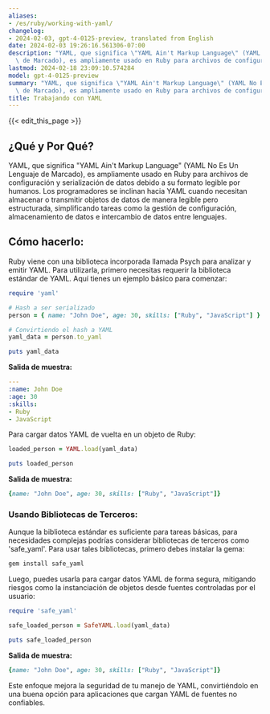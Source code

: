 ```yaml
---
aliases:
- /es/ruby/working-with-yaml/
changelog:
- 2024-02-03, gpt-4-0125-preview, translated from English
date: 2024-02-03 19:26:16.561306-07:00
description: "YAML, que significa \"YAML Ain't Markup Language\" (YAML No Es Un Lenguaje\
  \ de Marcado), es ampliamente usado en Ruby para archivos de configuraci\xF3n y\u2026"
lastmod: 2024-02-18 23:09:10.574284
model: gpt-4-0125-preview
summary: "YAML, que significa \"YAML Ain't Markup Language\" (YAML No Es Un Lenguaje\
  \ de Marcado), es ampliamente usado en Ruby para archivos de configuraci\xF3n y\u2026"
title: Trabajando con YAML
---
```


{{< edit_this_page >}}

## ¿Qué y Por Qué?
YAML, que significa "YAML Ain't Markup Language" (YAML No Es Un Lenguaje de Marcado), es ampliamente usado en Ruby para archivos de configuración y serialización de datos debido a su formato legible por humanos. Los programadores se inclinan hacia YAML cuando necesitan almacenar o transmitir objetos de datos de manera legible pero estructurada, simplificando tareas como la gestión de configuración, almacenamiento de datos e intercambio de datos entre lenguajes.

## Cómo hacerlo:
Ruby viene con una biblioteca incorporada llamada Psych para analizar y emitir YAML. Para utilizarla, primero necesitas requerir la biblioteca estándar de YAML. Aquí tienes un ejemplo básico para comenzar:

```ruby
require 'yaml'

# Hash a ser serializado
person = { name: "John Doe", age: 30, skills: ["Ruby", "JavaScript"] }

# Convirtiendo el hash a YAML
yaml_data = person.to_yaml

puts yaml_data
```

**Salida de muestra:**

```yaml
---
:name: John Doe
:age: 30
:skills:
- Ruby
- JavaScript
```

Para cargar datos YAML de vuelta en un objeto de Ruby:

```ruby
loaded_person = YAML.load(yaml_data)

puts loaded_person
```

**Salida de muestra:**

```ruby
{name: "John Doe", age: 30, skills: ["Ruby", "JavaScript"]}
```

### Usando Bibliotecas de Terceros:

Aunque la biblioteca estándar es suficiente para tareas básicas, para necesidades complejas podrías considerar bibliotecas de terceros como 'safe_yaml'. Para usar tales bibliotecas, primero debes instalar la gema:

```bash
gem install safe_yaml
```

Luego, puedes usarla para cargar datos YAML de forma segura, mitigando riesgos como la instanciación de objetos desde fuentes controladas por el usuario:

```ruby
require 'safe_yaml'

safe_loaded_person = SafeYAML.load(yaml_data)

puts safe_loaded_person
```

**Salida de muestra:**

```ruby
{name: "John Doe", age: 30, skills: ["Ruby", "JavaScript"]}
```

Este enfoque mejora la seguridad de tu manejo de YAML, convirtiéndolo en una buena opción para aplicaciones que cargan YAML de fuentes no confiables.
